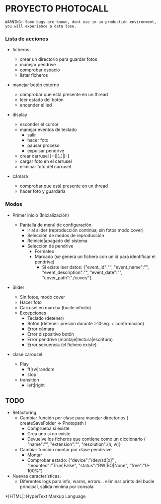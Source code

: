 # PROYECTO PHOTOCALL

    WARNING: Some bugs are known, dont use in an productión environment, you will experience a data lose.

### Lista de acciones
- ficheros
  - crear un directorio para guardar fotos
  - manejar pendrive
  - comprobar espacio
  - listar ficheros

- manejar botón externo
  - comprobar que está presente en un thread
  - leer estado del botón
  - encender el led

- display
  - esconder el cursor
  - manejar eventos de teclado
    - salir
    - hacer foto
    - pausar proceso
    - expulsar pendrive
  - crear carrusel [+]|[_]|[-]
  - cargar foto en el carrusel
  - eliminar foto del carrusel

- cámara
  - comprobar que está presente en un thread
  - hacer foto y guardarla

### Modos
- Primer inicio (Inicialización)
  - Pantalla de menú de configuración
    - Ir al slider (reproducción continua, sin fotos modo cover)
    - Selección de modos de reproducción
    - Reinicio|apagado del sistema
    - Selección de pendrive
      - Formateo
      - Marcado (se genera un fichero con un id para identificar el pendrive)
        - Si existe leer datos:
          {"event_id":"", "event_name":"", "event_description":"", "event_date":"", "cover_path":"./cover/"}
- Slider
  - Sin fotos, modo cover
  - Hacer foto
  - Carrusel en marcha (bucle infinito)
  - Excepciones
    - Teclado (detener)
    - Botón (detener: presión durante >10seg. + confirmación)
    - Error cámara
    - Error dispositivo botón
    - Error pendrive (montaje|lectura|escritura)
    - Error secuencia (el fichero existe)


- clase carousel:
  - Play
    - ff|rw|random
    - stop
  - transition
    - left|right


## TODO
- Refactoring:
  - Cambiar función por clase para manejar directorios ( createSaveFolder => Photopath )
    - Comprueba si existe
    - Crea uno si no existe
    - Devuelve los ficheros que contiene como un diccionario { "name":"", "extension":"", "resolution":(h, w)}
  - Cambiar función montar por clase pendrvive
    - Montar
    - Comprobar estado: {"device":"/dev/sd[x]" , "mounted":"True|False", "status":"RW|RO|None", "free":"0-100%"}
- Nuevas características:
  - Diferentes logs para info, warns, errors... eliminar prints del bucle principal, salida mínima por consola


*[HTML]: HyperText Markup Language